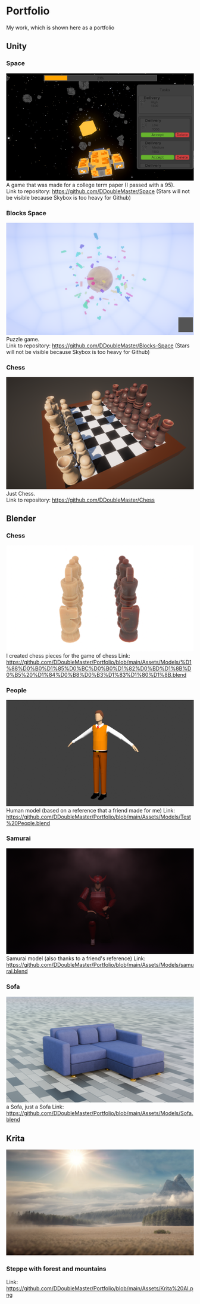# Portfolio
My work, which is shown here as a portfolio

## Unity
### Space
![Space](https://github.com/DDoubleMaster/Portfolio/blob/main/Assets/Space.png)  
A game that was made for a college term paper (I passed with a 95).  
Link to repository: https://github.com/DDoubleMaster/Space (Stars will not be visible because Skybox is too heavy for Github)

### Blocks Space
![Puzzle](https://github.com/DDoubleMaster/Portfolio/blob/main/Assets/Blocks%20Space.png)  
Puzzle game.  
Link to repository: https://github.com/DDoubleMaster/Blocks-Space (Stars will not be visible because Skybox is too heavy for Github)

### Chess
![Chess](https://github.com/DDoubleMaster/Portfolio/blob/main/Assets/Chess.png)  
Just Chess.  
Link to repository: https://github.com/DDoubleMaster/Chess

## Blender
### Chess
![Chess](https://github.com/DDoubleMaster/Portfolio/blob/main/Assets/Chess%20model.png)
I created chess pieces for the game of chess
Link: https://github.com/DDoubleMaster/Portfolio/blob/main/Assets/Models/%D1%88%D0%B0%D1%85%D0%BC%D0%B0%D1%82%D0%BD%D1%8B%D0%B5%20%D1%84%D0%B8%D0%B3%D1%83%D1%80%D1%8B.blend

### People
![People](https://github.com/DDoubleMaster/Portfolio/blob/main/Assets/People.png)
Human model (based on a reference that a friend made for me)
Link: https://github.com/DDoubleMaster/Portfolio/blob/main/Assets/Models/Test%20People.blend

### Samurai
![Samurai](https://github.com/DDoubleMaster/Portfolio/blob/main/Assets/Samurai.png)
Samurai model (also thanks to a friend's reference)
Link: https://github.com/DDoubleMaster/Portfolio/blob/main/Assets/Models/samurai.blend

### Sofa
![Sofa](https://github.com/DDoubleMaster/Portfolio/blob/main/Assets/Sofa.png)
a Sofa, just a Sofa
Link: https://github.com/DDoubleMaster/Portfolio/blob/main/Assets/Models/Sofa.blend

## Krita
![Steppe](https://github.com/DDoubleMaster/Portfolio/blob/main/Assets/Krita%20AI.png)
### Steppe with forest and mountains
Link: https://github.com/DDoubleMaster/Portfolio/blob/main/Assets/Krita%20AI.png
